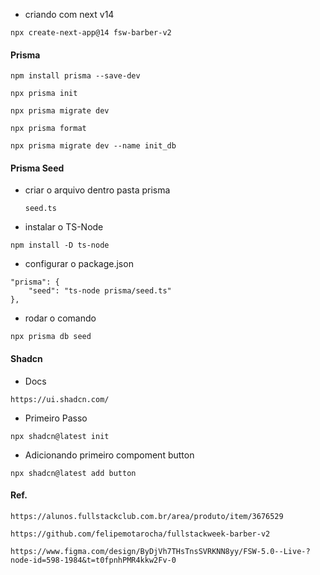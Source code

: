 
* criando com next v14
```
npx create-next-app@14 fsw-barber-v2
```

#### Prisma
```
npm install prisma --save-dev
```

```
npx prisma init
```

```
npx prisma migrate dev
```

```
npx prisma format
```

``` migrate witch name
npx prisma migrate dev --name init_db
```

#### Prisma Seed
* criar o arquivo dentro pasta prisma
   ```
   seed.ts
   ``` 
* instalar o TS-Node
```
npm install -D ts-node
```

* configurar o package.json
```
"prisma": {
    "seed": "ts-node prisma/seed.ts"
},
```

* rodar o comando
```
npx prisma db seed
```

#### Shadcn

* Docs
```
https://ui.shadcn.com/
```

* Primeiro Passo
```
npx shadcn@latest init
```

* Adicionando primeiro compoment button
```
npx shadcn@latest add button
```

#### Ref.
```ultimo visto
https://alunos.fullstackclub.com.br/area/produto/item/3676529
```

```github
https://github.com/felipemotarocha/fullstackweek-barber-v2
```

```figma
https://www.figma.com/design/ByDjVh7THsTnsSVRKNN8yy/FSW-5.0--Live-?node-id=598-1984&t=t0fpnhPMR4kkw2Fv-0
```